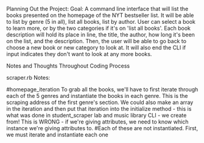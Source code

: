 Planning Out the Project:
Goal: A command line interface that will list the books presented on the homepage of the NYT bestseller list.
It will be able to list by genre (5 in all), list all books, list by author.
User can select a book to learn more, or by the two categories if it's on 'list all books'.
Each book description will hold its place in line, the title, the author, how long it's been on the list, and the description.
Then, the user will be able to go back to choose a new book or new category to look at. It will also end the CLI if input indicates they don't want to look at any more books.


Notes and Thoughts Throughout Coding Process

scraper.rb Notes:

  #homepage_iteration
  To grab all the books, we'll have to first iterate through each of the 5 genres and instantiate the books in each genre. This is the scraping address of the first genre's section.
  We could also make an array in the iteration and then put that iteration into the initialize method - this is what was done in student_scraper lab and music library CLI - we create from!
  This is WRONG - if we're giving attributes, we need to know which instance we're giving attributes to.
  #Each of these are not instantiated. First, we must iterate and instantiate each one
